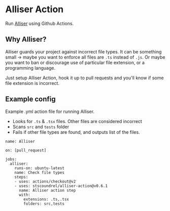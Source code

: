 # Alliser Action

Run [Alliser](https://github.com/stscoundrel/alliser) using Github Actions.

## Why Alliser?

Alliser guards your project against incorrect file types. It can be something small -> maybe you want to enforce all files are `.ts` instead of `.js`. Or maybe you want to ban or discourage use of particular file extension, or a programming language.

Just setup Alliser Action, hook it up to pull requests and you'll know if some file extension is incorrect.

## Example config

Example .yml action file for running Alliser.

- Looks for `.ts` & `.tsx` files. Other files are considered incorrect
- Scans `src` and `tests` folder
- Fails if other file types are found, and outputs list of the files.

```
name: Alliser

on: [pull_request]

jobs:
  alliser:
    runs-on: ubuntu-latest
    name: Check file types
    steps:
    - uses: actions/checkout@v2
    - uses: stscoundrel/alliser-action@v0.6.1
      name: Alliser action step
      with:
        extensions: .ts,.tsx
        folders: src,tests
```
